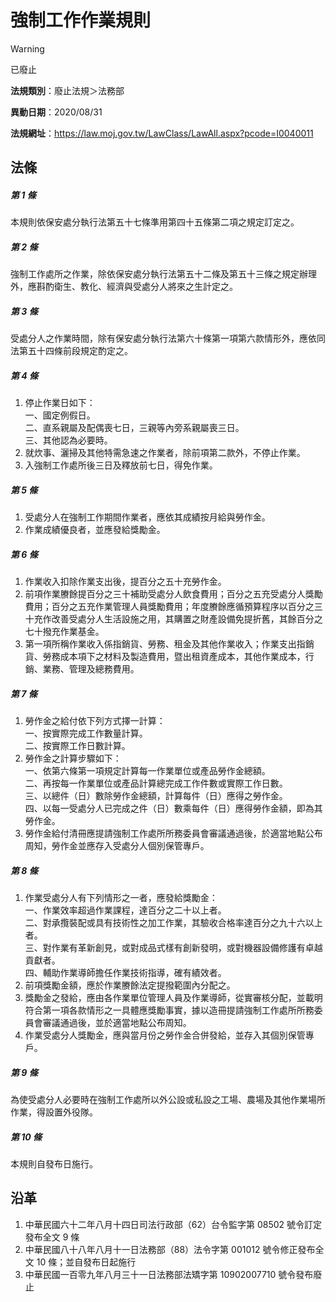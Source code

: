 # 強制工作作業規則
> [!WARNING]
> 已廢止

**法規類別**：廢止法規＞法務部

**異動日期**：2020/08/31  

**法規網址**：https://law.moj.gov.tw/LawClass/LawAll.aspx?pcode=I0040011



## 法條
##### 第 1 條
本規則依保安處分執行法第五十七條準用第四十五條第二項之規定訂定之。

##### 第 2 條
強制工作處所之作業，除依保安處分執行法第五十二條及第五十三條之規定辦理外，應斟酌衛生、教化、經濟與受處分人將來之生計定之。

##### 第 3 條
受處分人之作業時間，除有保安處分執行法第六十條第一項第六款情形外，應依同法第五十四條前段規定酌定之。

##### 第 4 條
1. 停止作業日如下：  
一、國定例假日。  
二、直系親屬及配偶喪七日，三親等內旁系親屬喪三日。  
三、其他認為必要時。
1. 就炊事、灑掃及其他特需急速之作業者，除前項第二款外，不停止作業。
1. 入強制工作處所後三日及釋放前七日，得免作業。

##### 第 5 條
1. 受處分人在強制工作期間作業者，應依其成績按月給與勞作金。
1. 作業成績優良者，並應發給獎勵金。

##### 第 6 條
1. 作業收入扣除作業支出後，提百分之五十充勞作金。
1. 前項作業賸餘提百分之三十補助受處分人飲食費用；百分之五充受處分人獎勵費用；百分之五充作業管理人員獎勵費用；年度賸餘應循預算程序以百分之三十充作改善受處分人生活設施之用，其購置之財產設備免提折舊，其餘百分之七十撥充作業基金。
1. 第一項所稱作業收入係指銷貨、勞務、租金及其他作業收入；作業支出指銷貨、勞務成本項下之材料及製造費用，暨出租資產成本，其他作業成本，行銷、業務、管理及總務費用。

##### 第 7 條
1. 勞作金之給付依下列方式擇一計算：  
一、按實際完成工作數量計算。  
二、按實際工作日數計算。
1. 勞作金之計算步驟如下：  
一、依第六條第一項規定計算每一作業單位或產品勞作金總額。  
二、再按每一作業單位或產品計算總完成工作件數或實際工作日數。  
三、以總件（日）數除勞作金總額，計算每件（日）應得之勞作金。  
四、以每一受處分人已完成之件（日）數乘每件（日）應得勞作金額，即為其勞作金。
1. 勞作金給付清冊應提請強制工作處所所務委員會審議通過後，於適當地點公布周知，勞作金並應存入受處分人個別保管專戶。

##### 第 8 條
1. 作業受處分人有下列情形之一者，應發給獎勵金：  
一、作業效率超過作業課程，達百分之二十以上者。  
二、對承攬裝配或具有技術性之加工作業，其驗收合格率達百分之九十六以上者。  
三、對作業有革新創見，或對成品式樣有創新發明，或對機器設備修護有卓越貢獻者。  
四、輔助作業導師擔任作業技術指導，確有績效者。
1. 前項獎勵金額，應於作業賸餘法定提撥範圍內分配之。
1. 獎勵金之發給，應由各作業單位管理人員及作業導師，從實審核分配，並載明符合第一項各款情形之一具體應獎勵事實，據以造冊提請強制工作處所所務委員會審議通過後，並於適當地點公布周知。
1. 作業受處分人獎勵金，應與當月份之勞作金合併發給，並存入其個別保管專戶。

##### 第 9 條
為使受處分人必要時在強制工作處所以外公設或私設之工場、農場及其他作業場所作業，得設置外役隊。

##### 第 10 條
本規則自發布日施行。

## 沿革
1. 中華民國六十二年八月十四日司法行政部（62）台令監字第 08502  號令訂定發布全文 9  條
1. 中華民國八十八年八月十一日法務部（88）法令字第 001012 號令修正發布全文 10 條；並自發布日起施行
1. 中華民國一百零九年八月三十一日法務部法矯字第 10902007710  號令發布廢止
